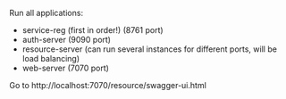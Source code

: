 Run all applications:
- service-reg (first in order!) (8761 port)
- auth-server (9090 port)
- resource-server (can run several instances for different ports, will be load balancing)
- web-server (7070 port)

Go to http://localhost:7070/resource/swagger-ui.html